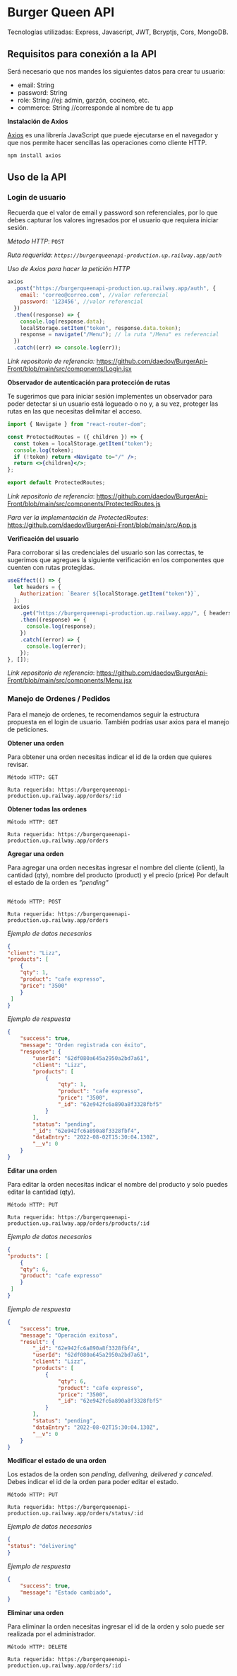# Burger Queen API

Tecnologías utilizadas: Express, Javascript, JWT, Bcryptjs, Cors, MongoDB.

## Requisitos para conexión a la API

Será necesario que nos mandes los siguientes datos para crear tu usuario:  
- email: String  
- password: String  
- role: String //ej: admin, garzón, cocinero, etc.  
- commerce: String //corresponde al nombre de tu app  

**Instalación de Axios**

[Axios](https://axios-http.com/) es una librería JavaScript que puede ejecutarse en el navegador y que nos permite hacer sencillas las operaciones como cliente HTTP.

```node
npm install axios
```
## Uso de la API

### Login de usuario

Recuerda que el valor de email y password son referenciales, por lo que debes capturar los valores ingresados por el usuario que requiera iniciar sesión.

_Método HTTP_: `POST`

_Ruta requerida: `https://burgerqueenapi-production.up.railway.app/auth`_

_Uso de Axios para hacer la petición HTTP_

```javascript
axios
  .post("https://burgerqueenapi-production.up.railway.app/auth", {
    email: 'correo@correo.com', //valor referencial
    password: '123456', //valor referencial
  })
  .then((response) => {
    console.log(response.data);
    localStorage.setItem("token", response.data.token);
    response = navigate("/Menu"); // la ruta "/Menu" es referencial
  })
  .catch((err) => console.log(err));
```
*Link repositorio de referencia:* https://github.com/daedov/BurgerApi-Front/blob/main/src/components/Login.jsx

**Observador de autenticación para protección de rutas**

Te sugerimos que para iniciar sesión implementes un observador para poder detectar si un usuario está logueado o no y, a su vez, proteger las rutas en las que necesitas delimitar el acceso.

```jsx
import { Navigate } from "react-router-dom";

const ProtectedRoutes = ({ children }) => {
  const token = localStorage.getItem("token");
  console.log(token);
  if (!token) return <Navigate to="/" />;
  return <>{children}</>;
};

export default ProtectedRoutes;
```

*Link repositorio de referencia*: https://github.com/daedov/BurgerApi-Front/blob/main/src/components/ProtectedRoutes.js

*Para ver la implementación de ProtectedRoutes*: https://github.com/daedov/BurgerApi-Front/blob/main/src/App.js

**Verificación del usuario**

Para corroborar si las credenciales del usuario son las correctas, te sugerimos que agregues la siguiente verificación en los componentes que cuenten con rutas protegidas.

```jsx
useEffect(() => {
  let headers = {
    Authorization: `Bearer ${localStorage.getItem("token")}`,
  };
  axios
    .get("https://burgerqueenapi-production.up.railway.app/", { headers })
    .then((response) => {
      console.log(response);
    })
    .catch((error) => {
      console.log(error);
    });
}, []);
```
*Link repositorio de referencia*: https://github.com/daedov/BurgerApi-Front/blob/main/src/components/Menu.jsx

### Manejo de Ordenes / Pedidos

Para el manejo de ordenes, te recomendamos seguir la estructura propuesta en el login de usuario. También podrías usar axios para el manejo de peticiones.

**Obtener una orden**

Para obtener una orden necesitas indicar el id de la orden que quieres revisar.

```
Método HTTP: GET

Ruta requerida: https://burgerqueenapi-production.up.railway.app/orders/:id
```

**Obtener todas las ordenes**
```
Método HTTP: GET

Ruta requerida: https://burgerqueenapi-production.up.railway.app/orders
```

**Agregar una orden**

Para agregar una orden necesitas ingresar el nombre del cliente (client), la cantidad (qty), nombre del producto (product) y el precio (price) Por default el estado de la orden es _"pending"_

```

Método HTTP: POST

Ruta requerida: https://burgerqueenapi-production.up.railway.app/orders
```

*Ejemplo de datos necesarios*

```json
{
"client": "Lizz",
"products": [
    {
    "qty": 1,
    "product": "cafe expresso",
    "price": "3500"
    }               
 ]
}
```
*Ejemplo de respuesta*

```json
{
    "success": true,
    "message": "Orden registrada con éxito",
    "response": {
        "userId": "62df080a645a2950a2bd7a61",
        "client": "Lizz",
        "products": [
            {
                "qty": 1,
                "product": "cafe expresso",
                "price": "3500",
                "_id": "62e942fc6a890a8f3328fbf5"
            }
        ],
        "status": "pending",
        "_id": "62e942fc6a890a8f3328fbf4",
        "dataEntry": "2022-08-02T15:30:04.130Z",
        "__v": 0
    }
}
```

**Editar una orden**

Para editar la orden necesitas indicar el nombre del producto y solo puedes editar la cantidad (qty).

```
Método HTTP: PUT

Ruta requerida: https://burgerqueenapi-production.up.railway.app/orders/products/:id
```

*Ejemplo de datos necesarios*

```json
{
"products": [
    {
    "qty": 6,
    "product": "cafe expresso"
    }               
 ]
}
```

*Ejemplo de respuesta*

```json
{
    "success": true,
    "message": "Operación exitosa",
    "result": {
        "_id": "62e942fc6a890a8f3328fbf4",
        "userId": "62df080a645a2950a2bd7a61",
        "client": "Lizz",
        "products": [
            {
                "qty": 6,
                "product": "cafe expresso",
                "price": "3500",
                "_id": "62e942fc6a890a8f3328fbf5"
            }
        ],
        "status": "pending",
        "dataEntry": "2022-08-02T15:30:04.130Z",
        "__v": 0
    }
}
```

**Modificar el estado de una orden**

Los estados de la orden son _pending, delivering, delivered y canceled_. Debes indicar el id de la orden para poder editar el estado.

```
Método HTTP: PUT

Ruta requerida: https://burgerqueenapi-production.up.railway.app/orders/status/:id
```

*Ejemplo de datos necesarios*

```json
{
"status": "delivering"
}
```

*Ejemplo de respuesta*

```json
{
    "success": true,
    "message": "Estado cambiado",
}
```

**Eliminar una orden**

Para eliminar la orden necesitas ingresar el id de la orden y solo puede ser realizada por el administrador.

```
Método HTTP: DELETE

Ruta requerida: https://burgerqueenapi-production.up.railway.app/orders/:id
```
